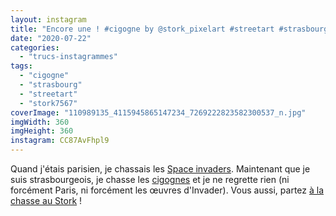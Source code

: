 ```yaml
---
layout: instagram
title: "Encore une ! #cigogne by @stork_pixelart #streetart #strasbourg"
date: "2020-07-22"
categories: 
  - "trucs-instagrammes"
tags: 
  - "cigogne"
  - "strasbourg"
  - "streetart"
  - "stork7567"
coverImage: "110989135_4115945865147234_7269222823582300537_n.jpg"
imgWidth: 360
imgHeight: 360
instagram: CC87AvFhpl9
---
```


Quand j'étais parisien, je chassais les [Space invaders](http://sitofotos.6x8.org/index.php?/category/2). Maintenant que je suis strasbourgeois, je chasse les [cigognes](https://www.6x8.org/tag/stork7567/) et je ne regrette rien (ni forcément Paris, ni forcément les œuvres d'Invader). Vous aussi, partez [à la chasse au Stork](https://www.6x8.org/2019/11/a-la-chasse-au-stork/) !
